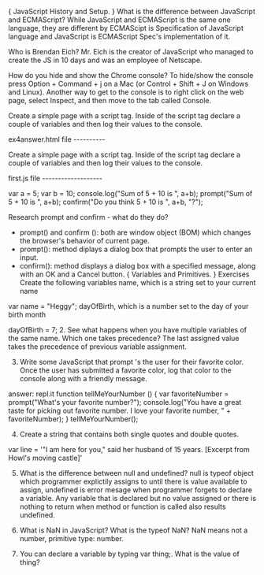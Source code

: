 { JavaScript History and Setup. }
What is the difference between JavaScript and ECMAScript?
While JavaScript and ECMAScript is the same one language, they are different by ECMAScipt is Specification of JavaScript language and JavaScript is ECMAScript Spec's implementation of it.
 
Who is Brendan Eich?
Mr. Eich is the creator of JavaScript who managed to create the JS in 10 days and was an employee of Netscape.
 
How do you hide and show the Chrome console?
To hide/show the console press Option + Command + j on a Mac (or Control + Shift + J on Windows and Linux). Another way to get to the console is to right click on the web page, select Inspect, and then move to the tab called Console.
 
Create a simple page with a script tag. Inside of the script tag declare a couple of variables and then log their values to the console.
 
ex4answer.html file ----------
 
<!DOCTYPE html>
<html>
<head>
<title>JavaScript Test Site</title>
<!--JavaScript and HTML in 2 Separate Files-->
<script src="first.js">
   // alert("Hello, World!");
 
</script>
</head>
<body>
 
<p>Create a simple page with a script tag. Inside of the script tag declare a couple of variables and then log their values to the console.</p>
 
</body>
</html>
 
first.js file -------------------
 
var a = 5;
var b = 10;
console.log("Sum of 5 + 10 is ", a+b);
prompt("Sum of 5 + 10 is ", a+b);
confirm("Do you think 5 + 10 is ", a+b, "?");
 
Research prompt and confirm - what do they do?
- prompt() and confirm (): both are window object (BOM) which changes the browser's behavior of current page.
- prompt(): method diplays a dialog box that prompts the user to enter an input.
- confirm(): method displays a dialog box with a specified message, along with an OK and a Cancel button.
{ Variables and Primitives. }
Exercises
Create the following variables
name, which is a string set to your current name 
 
var name = "Heggy";
dayOfBirth, which is a number set to the day of your birth month 
 
dayOfBirth = 7;
2. See what happens when you have multiple variables of the same name. Which one takes precedence? 
The last assigned value takes the precedence of previous variable assignment.
 
3. Write some JavaScript that prompt 's the user for their favorite color. Once the user has submitted a favorite color, log that color to the console along with a friendly message.
 
answer: repl.it
function tellMeYourNumber () { 
var favoriteNumber = prompt("What's your favorite number?");
console.log("You have a great taste for picking out favorite number. I love your favorite number, " + favoriteNumber);
}
tellMeYourNumber();
 
4. Create a string that contains both single quotes and double quotes. 
 
var line = '"I am here for you," said her husband of 15 years. [Excerpt from Howl\'s moving castle]'
 
5. What is the difference between null and undefined?
null is typeof object which programmer explictily assigns to until there is value available to assign, undefined is error mesage when programmer forgets to declare a variable.  Any variable that is declared but no value assigned or there is nothing to return when method or function is called also results undefined. 
 
6. What is NaN in JavaScript? What is the typeof NaN?
NaN means not a number, primitive type: number.
7. You can declare a variable by typing var thing;. What is the value of thing?
 
 
